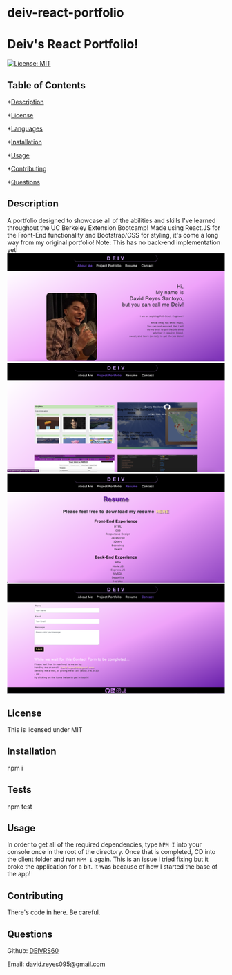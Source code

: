 # deiv-react-portfolio
# Deiv's React Portfolio!
  [![License: MIT](https://img.shields.io/badge/License-MIT-yellow.svg)](https://opensource.org/licenses/MIT)
  
  ## Table of Contents ##
  *[Description](#description)

  *[License](#license)


  *[Languages](#languages)

  *[Installation](#installation)

  *[Usage](#usage)

  *[Contributing](#contributing)

  *[Questions](#questions)




  ## Description ##
  A portfolio designed to showcase all of the abilities and skills I've learned throughout the UC Berkeley Extension Bootcamp! Made using React.JS for the Front-End functionality and Bootstrap/CSS for styling, it's come a long way from my original portfolio! Note: This has no back-end implementation yet! 
  ![screenshot](./client/src/assets/images/aboutss.png)
  ![screenshot](./client/src/assets/images/portfolioss.png)
  ![screenshot](./client/src/assets/images/resumess.png)
  ![screenshot](./client/src/assets/images/contactss.png)

  ## License ##
  This is licensed under MIT
  

  ## Installation ##
  npm i

  ## Tests ##
  npm test

  ## Usage ##
  In order to get all of the required dependencies, type `NPM I` into your console once in the root of the directory. Once that is completed, CD into the client folder and run `NPM I` again. This is an issue i tried fixing but it broke the application for a bit. It was because of how I started the base of the app!

  ## Contributing ##
  There's code in here. Be careful.

  ## Questions ##
  Github: [DEIVRS60](https://github.com/DEIVRS60)

  Email: david.reyes095@gmail.com


  
